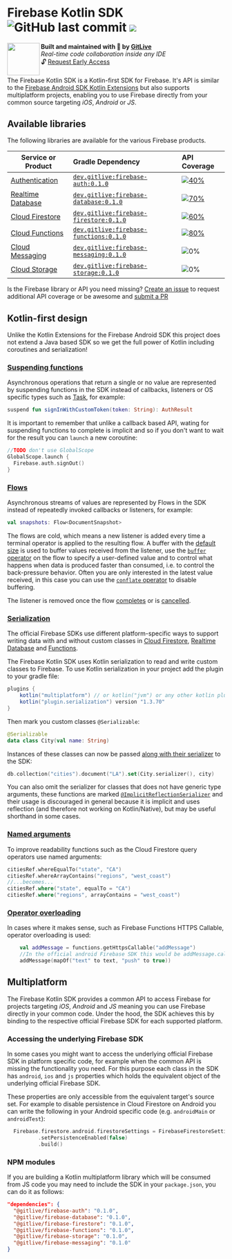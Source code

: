 <h1 align="left">Firebase Kotlin SDK <img alt="GitHub last commit" src="https://img.shields.io/github/last-commit/gitliveapp/firebase-kotlin-sdk?style=flat-square"> <a href="https://teamhub.dev"><img src="https://img.shields.io/badge/collaborate-on%20gitlive-blueviolet?style=flat-square"></a></h1>
<img align="left" width="75px" src="https://avatars2.githubusercontent.com/u/42865805?s=200&v=4"> 
  <b>Built and maintained with 🧡 by <a href="https://teamhub.dev">GitLive</a></b><br/>
  <i>Real-time code collaboration inside any IDE</i><br/>
  🔓 <a href="https://teamhub.typeform.com/to/uSS8cv">Request Early Access</a>
<h4></h4>

The Firebase Kotlin SDK is a Kotlin-first SDK for Firebase. It's API is similar to the [Firebase Android SDK Kotlin Extensions](https://firebase.github.io/firebase-android-sdk/reference/kotlin/firebase-ktx/) but also supports multiplatform projects, enabling you to use Firebase directly from your common source targeting *iOS*, *Android* or *JS*.

## Available libraries

The following libraries are available for the various Firebase products.

| Service or Product	                                                                 | Gradle Dependency                                                                                                                   | API Coverage                                                                                                                                                                                                               |
| ------------------------------------------------------------------------------------ | :-----------------------------------------------------------------------------------------------------------------------------------|:-------------------------------------------------------------------------------------------------------------------------------------------------------------------------------------------------------------------------- |
| [Authentication](https://firebase.google.com/docs/auth#kotlin-android)               | [`dev.gitlive:firebase-auth:0.1.0`](https://search.maven.org/artifact/dev.gitlive/firebase-auth/0.1.0/pom)           | [![40%](https://img.shields.io/badge/-40%25-red?style=flat-square)](/firebase-auth/src/commonMain/kotlin/dev/gitlive/firebase/auth/auth.kt) |
| [Realtime Database](https://firebase.google.com/docs/database#kotlin-android)        | [`dev.gitlive:firebase-database:0.1.0`](https://search.maven.org/artifact/dev.gitlive/firebase-database/0.1.0/pom)   | [![70%](https://img.shields.io/badge/-70%25-orange?style=flat-square)](/firebase-database/src/commonMain/kotlin/dev/gitlive/firebase/database/database.kt) |
| [Cloud Firestore](https://firebase.google.com/docs/firestore#kotlin-android)         | [`dev.gitlive:firebase-firestore:0.1.0`](https://search.maven.org/artifact/dev.gitlive/firebase-firestore/0.1.0/pom) | [![60%](https://img.shields.io/badge/-60%25-orange?style=flat-square)](/firebase-firestore/src/commonMain/kotlin/dev/gitlive/firebase/firestore/firestore.kt) |
| [Cloud Functions](https://firebase.google.com/docs/functions/callable#kotlin-android)| [`dev.gitlive:firebase-functions:0.1.0`](https://search.maven.org/artifact/dev.gitlive/firebase-functions/0.1.0/pom) | [![80%](https://img.shields.io/badge/-80%25-green?style=flat-square)](/firebase-functions/src/commonMain/kotlin/dev/gitlive/firebase/functions/functions.kt) |
| [Cloud Messaging](https://firebase.google.com/docs/messaging#kotlin-android)         | [`dev.gitlive:firebase-messaging:0.1.0`](https://search.maven.org/artifact/dev.gitlive/firebase-messaging/0.1.0/pom) | ![0%](https://img.shields.io/badge/-0%25-lightgrey?style=flat-square) |
| [Cloud Storage](https://firebase.google.com/docs/storage#kotlin-android)             | [`dev.gitlive:firebase-storage:0.1.0`](https://search.maven.org/artifact/dev.gitlive/firebase-storage/0.1.0/pom)     | ![0%](https://img.shields.io/badge/-0%25-lightgrey?style=flat-square) |

Is the Firebase library or API you need missing? [Create an issue](https://github.com/GitLiveApp/firebase-kotlin-sdk/issues/new?labels=API+coverage&template=increase-api-coverage.md&title=Add+%5Bclass+name%5D.%5Bfunction+name%5D+to+%5Blibrary+name%5D+for+%5Bplatform+names%5D) to request additional API coverage or be awesome and [submit a PR](https://github.com/GitLiveApp/firebase-kotlin-sdk/fork)

## Kotlin-first design

Unlike the Kotlin Extensions for the Firebase Android SDK this project does not extend a Java based SDK so we get the full power of Kotlin including coroutines and serialization!

<h3><a href="https://kotlinlang.org/docs/tutorials/coroutines/async-programming.html#coroutines">Suspending functions</a></h3>

Asynchronous operations that return a single or no value are represented by suspending functions in the SDK instead of callbacks, listeners or OS specific types such as [Task](https://developer.android.com/reference/com/google/android/play/core/tasks/Task), for example:

```kotlin
suspend fun signInWithCustomToken(token: String): AuthResult
```

It is important to remember that unlike a callback based API, wating for suspending functions to complete is implicit and so if you don't want to wait for the result you can `launch` a new coroutine:

```kotlin
//TODO don't use GlobalScope
GlobalScope.launch {
  Firebase.auth.signOut()
}
```

<h3><a href="https://kotlinlang.org/docs/reference/coroutines/flow.html">Flows</a></h3>

Asynchronous streams of values are represented by Flows in the SDK instead of repeatedly invoked callbacks or listeners, for example:

```kotlin
val snapshots: Flow<DocumentSnapshot>
```

The flows are cold, which means a new listener is added every time a terminal operator is applied to the resulting flow. A buffer with the [default size](https://kotlin.github.io/kotlinx.coroutines/kotlinx-coroutines-core/kotlinx.coroutines.channels/-channel/-b-u-f-f-e-r-e-d.html) is used to buffer values received from the listener, use the [`buffer` operator](https://kotlin.github.io/kotlinx.coroutines/kotlinx-coroutines-core/kotlinx.coroutines.flow/buffer.html) on the flow to specify a user-defined value and to control what happens when data is produced faster than consumed, i.e. to control the back-pressure behavior. Often you are only interested in the latest value received, in this case you can use the [`conflate` operator](https://kotlin.github.io/kotlinx.coroutines/kotlinx-coroutines-core/kotlinx.coroutines.flow/conflate.html) to disable buffering.

The listener is removed once the flow [completes](https://kotlinlang.org/docs/reference/coroutines/flow.html#flow-completion) or is [cancelled](https://kotlinlang.org/docs/reference/coroutines/flow.html#flow-cancellation).

<h3><a href="https://github.com/Kotlin/kotlinx.serialization">Serialization</a></h3>

The official Firebase SDKs use different platform-specific ways to support writing data with and without custom classes in [Cloud Firestore](https://firebase.google.com/docs/firestore/manage-data/add-data#custom_objects), [Realtime Database](https://firebase.google.com/docs/database/android/read-and-write#basic_write) and [Functions](https://firebase.google.com/docs/functions/callable).

The Firebase Kotlin SDK uses Kotlin serialization to read and write custom classes to Firebase. To use Kotlin serialization in your project add the plugin to your gradle file:

```groovy
plugins {
    kotlin("multiplatform") // or kotlin("jvm") or any other kotlin plugin
    kotlin("plugin.serialization") version "1.3.70"
}
```

Then mark you custom classes `@Serializable`:

```kotlin
@Serializable
data class City(val name: String)
```

Instances of these classes can now be passed [along with their serializer](https://github.com/Kotlin/kotlinx.serialization/blob/master/docs/runtime_usage.md#obtaining-serializers) to the SDK:

```kotlin
db.collection("cities").document("LA").set(City.serializer(), city)
```

You can also omit the serializer for classes that does not have generic type arguments, these functions are marked [`@ImplicitReflectionSerializer`](https://github.com/Kotlin/kotlinx.serialization/blob/master/docs/runtime_usage.md#implicit-reflection-serializers) and their usage is discouraged in general because it is implicit and uses reflection (and therefore not working on Kotlin/Native), but may be useful shorthand in some cases.

<h3><a href="https://kotlinlang.org/docs/reference/functions.html#named-arguments">Named arguments</a></h3>

To improve readability functions such as the Cloud Firestore query operators use named arguments:

```kotlin
citiesRef.whereEqualTo("state", "CA")
citiesRef.whereArrayContains("regions", "west_coast")
//...becomes...
citiesRef.where("state", equalTo = "CA")
citiesRef.where("regions", arrayContains = "west_coast")
```

<h3><a href="https://kotlinlang.org/docs/reference/operator-overloading.html">Operator overloading</a></h3>

In cases where it makes sense, such as Firebase Functions HTTPS Callable, operator overloading is used:

```kotlin
    val addMessage = functions.getHttpsCallable("addMessage")
    //In the official android Firebase SDK this would be addMessage.call(...)
    addMessage(mapOf("text" to text, "push" to true))
```

## Multiplatform

The Firebase Kotlin SDK provides a common API to access Firebase for projects targeting *iOS*, *Android* and *JS* meaning you can use Firebase directly in your common code. Under the hood, the SDK achieves this by binding to the respective official Firebase SDK for each supported platform.

### Accessing the underlying Firebase SDK

In some cases you might want to access the underlying official Firebase SDK in platform specific code, for example when the common API is missing the functionality you need. For this purpose each class in the SDK has `android`, `ios` and `js` properties which holds the  equivalent object of the underlying official Firebase SDK. 

These properties are only accessible from the equivalent target's source set. For example to disable persistence in Cloud Firestore on Android you can write the following in your Android specific code (e.g. `androidMain` or `androidTest`):

```kotlin
  Firebase.firestore.android.firestoreSettings = FirebaseFirestoreSettings.Builder(Firebase.firestore.android.firestoreSettings)
          .setPersistenceEnabled(false)
          .build()
```

### NPM modules

If you are building a Kotlin multiplatform library which will be consumed from JS code you may need to include the SDK in your `package.json`, you can do it as follows:

```json
"dependencies": {
  "@gitlive/firebase-auth": "0.1.0",
  "@gitlive/firebase-database": "0.1.0",
  "@gitlive/firebase-firestore": "0.1.0",
  "@gitlive/firebase-functions": "0.1.0",
  "@gitlive/firebase-storage": "0.1.0",
  "@gitlive/firebase-messaging": "0.1.0"
}
```


